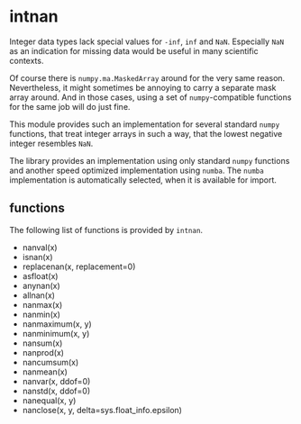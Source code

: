 # intnan

Integer data types lack special values for `-inf`, `inf` and `NaN`. Especially
`NaN` as an indication for missing data would be useful in many scientific contexts.

Of course there is `numpy.ma.MaskedArray` around for the very same reason. Nevertheless,
it might sometimes be annoying to carry a separate mask array around. And in those cases,
using a set of `numpy`-compatible functions for the same job will do just fine.

This module provides such an implementation for several standard `numpy` functions, that 
treat integer arrays in such a way, that the lowest negative integer resembles `NaN`.

The library provides an implementation using only standard `numpy` functions and
another speed optimized implementation using `numba`. The `numba` implementation
is automatically selected, when it is available for import.

## functions

The following list of functions is provided by `intnan`.

- nanval(x)
- isnan(x)
- replacenan(x, replacement=0)
- asfloat(x)
- anynan(x)
- allnan(x)
- nanmax(x)
- nanmin(x)
- nanmaximum(x, y)
- nanminimum(x, y)
- nansum(x)
- nanprod(x)
- nancumsum(x)
- nanmean(x)
- nanvar(x, ddof=0)
- nanstd(x, ddof=0)
- nanequal(x, y)
- nanclose(x, y, delta=sys.float_info.epsilon)
